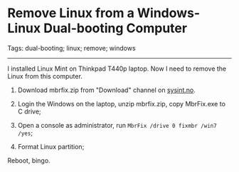# Remove Linux from a Windows-Linux Dual-booting Computer
Tags: dual-booting; linux; remove; windows

------

I installed Linux Mint on Thinkpad T440p laptop. Now I need to remove the Linux from this computer.

1. Download mbrfix.zip from "Download" channel on [sysint.no](http://www.sysint.no/).

1. Login the Windows on the laptop, unzip mbrfix.zip, copy MbrFix.exe to C drive;

1. Open a console as administrator, run `MbrFix /drive 0 fixmbr /win7 /yes`;

1. Format Linux partition;

Reboot, bingo.

